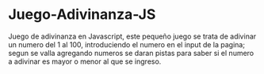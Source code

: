 # Juego-Adivinanza-JS
Juego de adivinanza en Javascript, este pequeño juego se trata de adivinar un numero del 1 al 100, introduciendo el numero en el input de la pagina; segun se valla agregando numeros se daran pistas para saber si el numero a adivinar es mayor o menor al que se ingreso.
